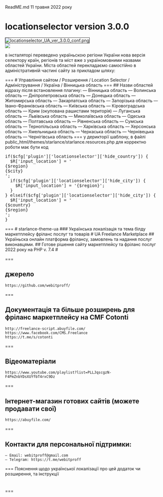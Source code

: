ReadME.md 11 травня 2022 року
# locationselector version 3.0.0
<div class="text-center p-3">
            <span class="border-wrap"><img src="/webitproff/starlance-theme-ua/blob/main/public_html/plugins/locationselector/locationselector_UA_ver_3.0.0_conf.png" alt="locationselector_UA_ver_3.0.0_conf.png" border="1"></span>
        </div>
<img src="https://raw.githubusercontent.com/webitproff/starlance-theme-ua/main/public_html/plugins/locationselector/locationselector_UA_ver_3.0.0_conf.png" border="0" />
<p> в інсталяторі переведено україньскою регіони України
нова версія селектору країн, регіонів та міст вже з україномовними назвами областей України.
Міста областей перекладаємо самостійно в адміністративній частині сайту за прикладом шляху:</p>
===
# Управління сайтом / Розширення / Location Selector / Адміністрування / Україна / Вінницька область 
===
## Назви областей відразу після встановлення плагину:
	— Вінницька область
	— Волинська область
	— Дніпропетровська область
	— Донецька область
	— Житомирська область
	— Закарпатська область
	— Запорізька область
	— Івано-Франківська область
	— Київська область
	— Кіровоградська область
	— Крим (окупована рашистами територія)
	— Луганська область
	— Львівська область
	— Миколаївська область
	— Одеська область
	— Полтавська область
	— Рівненська область
	— Сумська область
	— Тернопільська область
	— Харківська область
	— Херсонська область
	— Хмельницька область
	— Черкаська область
	— Чернівецька область
	— Чернігівська область
===
у дерикторії шаблону, в файлі 
public_html/themes/starlance/starlance.resources.php
для корректно роботи має бути код
<pre>
if($cfg['plugin']['locationselector']['hide_country']) {
  $R['input_location'] = '<div style="display: none;">{$country}</div><div class="uk-grid-small uk-margin-top" uk-grid><div class="uk-width-1-1@s">{$region}</div><div class="uk-width-1-1@s">{$city}</div></div>';
  if($cfg['plugin']['locationselector']['hide_city']) {
    $R['input_location'] = '<div style="display: none;">{$country}</div>{$region}';
  }
} elseif($cfg['plugin']['locationselector']['hide_city']) {
  $R['input_location'] = '<div class="uk-grid-small uk-margin-top" uk-grid><div class="uk-width-1-1@s">{$country}</div><div class="uk-width-1-1@s">{$region}</div></div>';
}
</pre>
===
# starlance-theme-ua
### Українська локалізація та тема білду маркетплейсу фріланс послуг та товарів
# UA Freelance Marketplace
## Україньска онлайн платформа фрілансу, замовлень та надання послуг виконавцями. 
## Готове рішення сайту маркетплейсу та фріланс послуг 2022 року на PHP v. 7.4
# 


===
## джерело
	https://github.com/webitproff/
===
## Документація та більше розширень для фріланс маркетплейсу на CMF Cotonti
	http://freelance-script.abuyfile.com/
	https://www.facebook.com/CMS.Freelance
	https://t.me/s/cotonti
===
## Вiдеоматеріали
	https://www.youtube.com/playlist?list=PLLJqscgzN-F4PmZnbYDsXUYfbT4rxC9Dz
===
## Інтернет-магазин готових сайтів (можете продавати свої)
	https://abuyfile.com/
===
## Контакти для персональної підтримки:
	— Email: webitproff@gmail.com
	— Telegram: https://t.me/webitproff
===
Пояснення щодо української локалізації про цей додаток чи розширення, та інструкції 

# 
===
